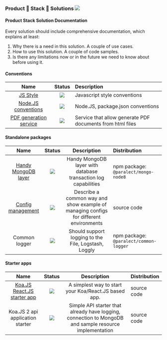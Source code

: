 ### Product 👋 Stack 👋 Solutions ![](https://img.shields.io/badge/status-solution-green.svg)

#### Product Stack Solution Documentation

Every solution should include comprehensive documentation, which explains at least:

1. Why there is a need in this solution. A couple of use cases.
2. How to use this solution. A couple of code samples.
3. Is there any limitations now or in the future we need to know about before using it.

#### Conventions

|Name|Status|Description|
|:--:|:----:|:----------|
|[JS Style](./conventions/js-style/README.md)|![](https://img.shields.io/badge/status-solution-green.svg)|Javascript style conventions|
|[Node.JS conventions](./conventions/node-js/README.md)|![](https://img.shields.io/badge/status-solution-green.svg)|Node.JS, package.json conventions|
|[PDF generation service](./pdf-service/README.md)|![](https://img.shields.io/badge/status-solution-green.svg)|Service that allow generate PDF documents from html files|


#### Standalone packages

|Name|Status|Description |Distribution|
|:--:|:----:|:----------:|:------|
|[Handy MongoDB layer](./mongo-node8/README.md)|![](https://img.shields.io/badge/status-solution-green.svg)|Handy MongoDB layer with database transaction log capabilities|npm package: `@paralect/mongo-node8`|
|[Config management](./config-management/README.md)|![](https://img.shields.io/badge/status-solution-green.svg)|Describe a common way and show example of managing configs for different environments|source code|
|Common logger|![](https://img.shields.io/badge/status-solution-green.svg)| Should support logging to the File, Logstash, Loggly|npm package: `@paralect/common-logger`|

#### Starter apps

|Name|Status|Description |Distribution|
|:--:|:----:|:----------:|:------|
|[Koa.JS React.JS starter app](./koa-react-starter/README.md)|![](https://img.shields.io/badge/status-solution-green.svg)|A simplest way to start your Koa/React.JS based app.|source code|
|Koa.JS 2 api application starter|![](https://img.shields.io/badge/status-solution-green.svg)|Simple API starter that already have logging, connection to MongoDB and sample resource implementation|source code|
